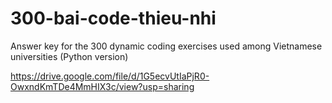 # 300-bai-code-thieu-nhi
Answer key for the 300 dynamic coding exercises used among Vietnamese universities (Python version) 

https://drive.google.com/file/d/1G5ecvUtIaPjR0-OwxndKmTDe4MmHIX3c/view?usp=sharing
